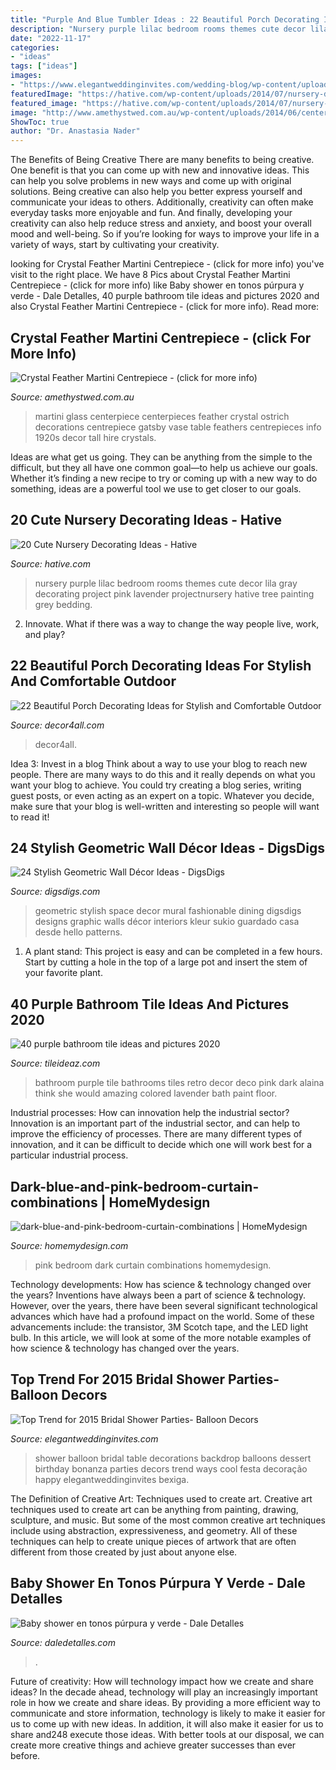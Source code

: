 ```yaml
---
title: "Purple And Blue Tumbler Ideas : 22 Beautiful Porch Decorating Ideas For Stylish And Comfortable Outdoor"
description: "Nursery purple lilac bedroom rooms themes cute decor lila gray decorating project pink lavender projectnursery hative tree painting grey bedding"
date: "2022-11-17"
categories:
- "ideas"
tags: ["ideas"]
images:
- "https://www.elegantweddinginvites.com/wedding-blog/wp-content/uploads/2015/01/vintage-shades-of-blue-balloon-themed-bridal-shower-ideas.jpg"
featuredImage: "https://hative.com/wp-content/uploads/2014/07/nursery-decorating-ideas/18-purple-baby-girl-nursery.jpg"
featured_image: "https://hative.com/wp-content/uploads/2014/07/nursery-decorating-ideas/18-purple-baby-girl-nursery.jpg"
image: "http://www.amethystwed.com.au/wp-content/uploads/2014/06/centerpiece_martini-crystal-feathers-769x1024.jpg"
ShowToc: true
author: "Dr. Anastasia Nader"
---
```



The Benefits of Being Creative
There are many benefits to being creative. One benefit is that you can come up with new and innovative ideas. This can help you solve problems in new ways and come up with original solutions. Being creative can also help you better express yourself and communicate your ideas to others. Additionally, creativity can often make everyday tasks more enjoyable and fun. And finally, developing your creativity can also help reduce stress and anxiety, and boost your overall mood and well-being. So if you’re looking for ways to improve your life in a variety of ways, start by cultivating your creativity.

	

		
looking for Crystal Feather Martini Centrepiece - (click for more info) you've visit to the right place. We have 8 Pics about Crystal Feather Martini Centrepiece - (click for more info) like Baby shower en tonos púrpura y verde - Dale Detalles, 40 purple bathroom tile ideas and pictures 2020 and also Crystal Feather Martini Centrepiece - (click for more info). Read more:
		
    
## Crystal Feather Martini Centrepiece - (click For More Info)

<img loading=lazy src="http://www.amethystwed.com.au/wp-content/uploads/2014/06/centerpiece_martini-crystal-feathers-769x1024.jpg" onerror="this.onerror=null;this.src='https://tse1.mm.bing.net/th?id=OIP.MTbsdpAppcZw7QDXr5RGAwHaJ3&amp;pid=15.1';" alt="Crystal Feather Martini Centrepiece - (click for more info)">

_Source: amethystwed.com.au_

>martini glass centerpiece centerpieces feather crystal ostrich decorations centrepiece gatsby vase table feathers centrepieces info 1920s decor tall hire crystals. 

	

Ideas are what get us going. They can be anything from the simple to the difficult, but they all have one common goal—to help us achieve our goals. Whether it’s finding a new recipe to try or coming up with a new way to do something, ideas are a powerful tool we use to get closer to our goals.

    
## 20 Cute Nursery Decorating Ideas - Hative

<img loading=lazy src="https://hative.com/wp-content/uploads/2014/07/nursery-decorating-ideas/18-purple-baby-girl-nursery.jpg" onerror="this.onerror=null;this.src='https://tse1.mm.bing.net/th?id=OIP.7wVQd9AMfRaPOUdGfIofqAHaJ4&amp;pid=15.1';" alt="20 Cute Nursery Decorating Ideas - Hative">

_Source: hative.com_

>nursery purple lilac bedroom rooms themes cute decor lila gray decorating project pink lavender projectnursery hative tree painting grey bedding. 

	

2. Innovate. What if there was a way to change the way people live, work, and play?

    
## 22 Beautiful Porch Decorating Ideas For Stylish And Comfortable Outdoor

<img loading=lazy src="https://decor4all.com/wp-content/uploads/2013/05/porch-decorating-outdoor-furniture-summer-home-decor-17.jpg" onerror="this.onerror=null;this.src='https://tse4.mm.bing.net/th?id=OIP.BrVgBC1COXHctEmBopUnJAHaK5&amp;pid=15.1';" alt="22 Beautiful Porch Decorating Ideas for Stylish and Comfortable Outdoor">

_Source: decor4all.com_

>decor4all. 

	

Idea 3: Invest in a blog
Think about a way to use your blog to reach new people. There are many ways to do this and it really depends on what you want your blog to achieve. You could try creating a blog series, writing guest posts, or even acting as an expert on a topic. Whatever you decide, make sure that your blog is well-written and interesting so people will want to read it!

    
## 24 Stylish Geometric Wall Décor Ideas - DigsDigs

<img loading=lazy src="https://www.digsdigs.com/photos/stylish-geometric-wall-decor-ideas-25.jpg" onerror="this.onerror=null;this.src='https://tse1.mm.bing.net/th?id=OIP.7Yf5KNIqifYcTq7tICehXQHaLG&amp;pid=15.1';" alt="24 Stylish Geometric Wall Décor Ideas - DigsDigs">

_Source: digsdigs.com_

>geometric stylish space decor mural fashionable dining digsdigs designs graphic walls décor interiors kleur sukio guardado casa desde hello patterns. 

	

1. A plant stand: This project is easy and can be completed in a few hours. Start by cutting a hole in the top of a large pot and insert the stem of your favorite plant.

    
## 40 Purple Bathroom Tile Ideas And Pictures 2020

<img loading=lazy src="https://www.tileideaz.com/wp-content/uploads/2015/03/purple_bathroom_tile_13.jpg" onerror="this.onerror=null;this.src='https://tse4.mm.bing.net/th?id=OIP.Y4HrSpsj5PfCHQ7pAKCMkwHaJ2&amp;pid=15.1';" alt="40 purple bathroom tile ideas and pictures 2020">

_Source: tileideaz.com_

>bathroom purple tile bathrooms tiles retro decor deco pink dark alaina think she would amazing colored lavender bath paint floor. 

	

Industrial processes: How can innovation help the industrial sector?
Innovation is an important part of the industrial sector, and can help to improve the efficiency of processes. There are many different types of innovation, and it can be difficult to decide which one will work best for a particular industrial process.

    
## Dark-blue-and-pink-bedroom-curtain-combinations | HomeMydesign

<img loading=lazy src="https://homemydesign.com/wp-content/uploads/2020/05/dark-blue-and-pink-bedroom-curtain-combinations.jpg" onerror="this.onerror=null;this.src='https://tse1.mm.bing.net/th?id=OIP.RZWUHXQSmdGYf_ICjSu3hQHaJ4&amp;pid=15.1';" alt="dark-blue-and-pink-bedroom-curtain-combinations | HomeMydesign">

_Source: homemydesign.com_

>pink bedroom dark curtain combinations homemydesign. 

	

Technology developments: How has science & technology changed over the years?
Inventions have always been a part of science & technology. However, over the years, there have been several significant technological advances which have had a profound impact on the world. Some of these advancements include: the transistor, 3M Scotch tape, and the LED light bulb. In this article, we will look at some of the more notable examples of how science & technology has changed over the years.

    
## Top Trend For 2015 Bridal Shower Parties- Balloon Decors

<img loading=lazy src="https://www.elegantweddinginvites.com/wedding-blog/wp-content/uploads/2015/01/vintage-shades-of-blue-balloon-themed-bridal-shower-ideas.jpg" onerror="this.onerror=null;this.src='https://tse4.mm.bing.net/th?id=OIP.OoRztR9R3_j-6WxYej0OjQHaKG&amp;pid=15.1';" alt="Top Trend for 2015 Bridal Shower Parties- Balloon Decors">

_Source: elegantweddinginvites.com_

>shower balloon bridal table decorations backdrop balloons dessert birthday bonanza parties decors trend ways cool festa decoração happy elegantweddinginvites bexiga. 

	

The Definition of Creative Art: Techniques used to create art.
Creative art techniques used to create art can be anything from painting, drawing, sculpture, and music. But some of the most common creative art techniques include using abstraction, expressiveness, and geometry. All of these techniques can help to create unique pieces of artwork that are often different from those created by just about anyone else.

    
## Baby Shower En Tonos Púrpura Y Verde - Dale Detalles

<img loading=lazy src="https://i0.wp.com/www.daledetalles.com/wp-content/uploads/2016/07/baby-shower-en-tono-purpura-y-verde9.jpg" onerror="this.onerror=null;this.src='https://tse2.mm.bing.net/th?id=OIP.0WrE-4OmTsq9INYQsHyhCQHaJ4&amp;pid=15.1';" alt="Baby shower en tonos púrpura y verde - Dale Detalles">

_Source: daledetalles.com_

>. 

	

Future of creativity: How will technology impact how we create and share ideas?
In the decade ahead, technology will play an increasingly important role in how we create and share ideas. By providing a more efficient way to communicate and store information, technology is likely to make it easier for us to come up with new ideas. In addition, it will also make it easier for us to share and248
execute those ideas. With better tools at our disposal, we can create more creative things and achieve greater successes than ever before.

